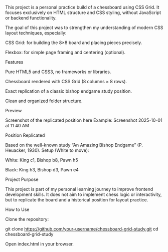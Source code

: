 This project is a personal practice build of a chessboard using CSS Grid.
It focuses exclusively on HTML structure and CSS styling, without JavaScript or backend functionality.

The goal of this project was to strengthen my understanding of modern CSS layout techniques, especially:

CSS Grid: for building the 8×8 board and placing pieces precisely.

Flexbox: for simple page framing and centering (optional).

Features

Pure HTML5 and CSS3, no frameworks or libraries.

Chessboard rendered with CSS Grid (8 columns × 8 rows).

Exact replication of a classic bishop endgame study position.

Clean and organized folder structure.

Preview

Screenshot of the replicated position here
Example: Screenshot 2025-10-01 at 11 40 AM

Position Replicated

Based on the well-known study “An Amazing Bishop Endgame” (P. Heuacker, 1930).
Setup (White to move):

White: King c1, Bishop b8, Pawn h5

Black: King h3, Bishop d3, Pawn e4

Project Purpose

This project is part of my personal learning journey to improve frontend development skills.
It does not aim to implement chess logic or interactivity, but to replicate the board and a historical position for layout practice.

How to Use

Clone the repository:

git clone https://github.com/your-username/chessboard-grid-study.git
cd chessboard-grid-study


Open index.html in your browser.
